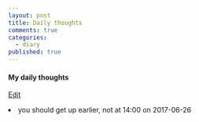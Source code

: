 ```yaml
---
layout: post
title: Daily thoughts
comments: true
categories:
  - diary
published: true
---
```


#### My daily thoughts
<a href="http://prose.io/#muyun/muyun.github.io/edit/master/_posts/2017-06-26-mythoughts.md"> Edit</a>

<li contenteditable="true"> you should get up earlier, not at 14:00 on 2017-06-26 </li>

